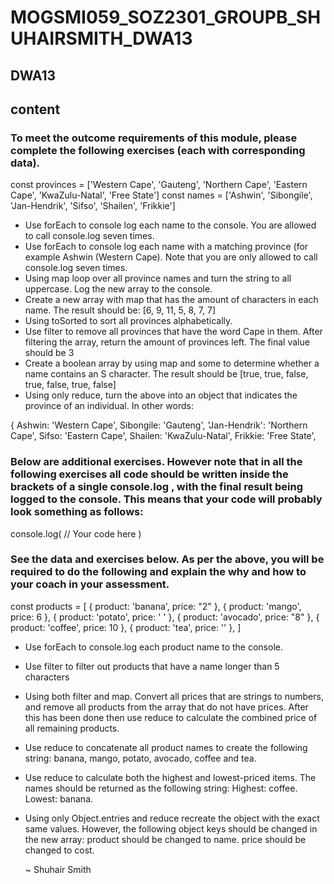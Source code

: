 # MOGSMI059_SOZ2301_GROUPB_SHUHAIRSMITH_DWA13
## DWA13

## content
### To meet the outcome requirements of this module, please complete the following exercises (each with corresponding data).

 

const provinces = ['Western Cape', 'Gauteng', 'Northern Cape', 'Eastern Cape', 'KwaZulu-Natal', 'Free State']
const names = ['Ashwin', 'Sibongile', 'Jan-Hendrik', 'Sifso', 'Shailen', 'Frikkie']
 

- Use forEach to console log each name to the console. You are allowed to call console.log seven times.
- Use forEach to console log each name with a matching province (for example Ashwin (Western Cape). Note that you are only allowed to call console.log seven times.
- Using map loop over all province names and turn the string to all uppercase. Log the new array to the console.
- Create a new array with map that has the amount of characters in each name. The result should be: [6, 9, 11, 5, 8, 7, 7]
- Using toSorted to sort all provinces alphabetically.
- Use filter to remove all provinces that have the word Cape in them. After filtering the array, return the amount of provinces left. The final value should be 3
- Create a boolean array by using map and some to determine whether a name contains an S character. The result should be [true, true, false, true, false, true, false]
- Using only reduce, turn the above into an object that indicates the province of an individual. In other words:
 

{
  Ashwin: 'Western Cape',
	Sibongile: 'Gauteng',
  'Jan-Hendrik': 'Northern Cape',
	Sifso: 'Eastern Cape',
	Shailen: 'KwaZulu-Natal',
	Frikkie: 'Free State',
 

### Below are additional exercises. However note that in all the following exercises all code should be written inside the brackets of a single console.log , with the final result being logged to the console. This means that your code will probably look something as follows:

 

console.log(
  // Your code here
)
 

### See the data and exercises below. As per the above, you will be required to do the following and explain the why and how to your coach in your assessment.

 

const products = [
  { product: 'banana', price: "2" },
  { product: 'mango', price: 6 },
  { product: 'potato', price: ' ' },
  { product: 'avocado', price: "8" },
  { product: 'coffee', price: 10 },
  { product: 'tea', price: '' },
]
 

- Use forEach to console.log each product name to the console.
- Use filter to filter out products that have a name longer than 5 characters
- Using both filter and map. Convert all prices that are strings to numbers, and remove all products from the array that do not have prices. After this has been done then use reduce to calculate the  combined price of all remaining products.
- Use reduce to concatenate all product names to create the following string: banana, mango, potato, avocado, coffee and tea.
- Use reduce to calculate both the highest and lowest-priced items. The names should be returned as the following string: Highest: coffee. Lowest: banana.
- Using only Object.entries and reduce recreate the object with the exact same values. However, the following object keys should be changed in the new array:
  product should be changed to name.
  price should be changed to cost.

  ~ Shuhair Smith
